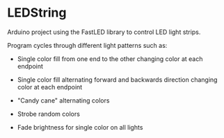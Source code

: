 # LEDString

Arduino project using the FastLED library to control LED light strips.

Program cycles through different light patterns such as:

* Single color fill from one end to the other changing color at each endpoint

* Single color fill alternating forward and backwards direction changing color
  at each endpoint

* "Candy cane" alternating colors

* Strobe random colors

* Fade brightness for single color on all lights
 
